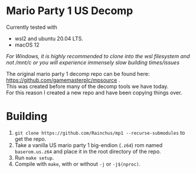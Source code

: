 # Mario Party 1 US Decomp
Currently tested with 
- wsl2 and ubuntu 20.04 LTS.
- macOS 12

*For Windows, it is highly recommended to clone into the wsl filesystem and not /mnt/c or you will experience immensely slow building times/issues*

The original mario party 1 decomp repo can be found here: https://github.com/gamemasterplc/mpsource .<br/>
This was created before many of the decomp tools we have today.<br/>
For this reason I created a new repo and have been copying things over.


# Building
1. `git clone https://github.com/Rainchus/mp1 --recurse-submodules` to get the repo.
2. Take a vanilla US mario party 1 big-endion (`.z64`) rom named `baserom.us.z64` and place it in the root directory of the repo.
3. Run `make setup`.
4. Compile with `make`, with or without `-j` or `-j$(nproc)`.
